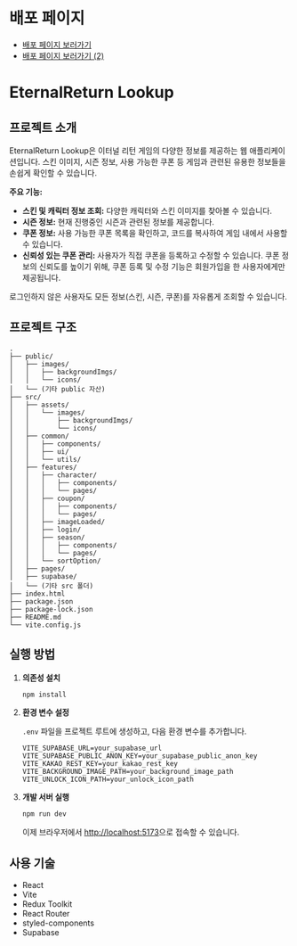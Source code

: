 # 배포 페이지

- [배포 페이지 보러가기](https://eternalreturn-lookup.pages.dev/)
- [배포 페이지 보러가기 (2)](https://eternalreturn-lookup.netlify.app/)

# EternalReturn Lookup

## 프로젝트 소개

EternalReturn Lookup은 이터널 리턴 게임의 다양한 정보를 제공하는 웹 애플리케이션입니다. 스킨 이미지, 시즌 정보, 사용 가능한 쿠폰 등 게임과 관련된 유용한 정보들을 손쉽게 확인할 수 있습니다.

**주요 기능:**

- **스킨 및 캐릭터 정보 조회:** 다양한 캐릭터와 스킨 이미지를 찾아볼 수 있습니다.
- **시즌 정보:** 현재 진행중인 시즌과 관련된 정보를 제공합니다.
- **쿠폰 정보:** 사용 가능한 쿠폰 목록을 확인하고, 코드를 복사하여 게임 내에서 사용할 수 있습니다.
- **신뢰성 있는 쿠폰 관리:** 사용자가 직접 쿠폰을 등록하고 수정할 수 있습니다. 쿠폰 정보의 신뢰도를 높이기 위해, 쿠폰 등록 및 수정 기능은 회원가입을 한 사용자에게만 제공됩니다.

로그인하지 않은 사용자도 모든 정보(스킨, 시즌, 쿠폰)를 자유롭게 조회할 수 있습니다.

## 프로젝트 구조

```
.
├── public/
│   ├── images/
│   │   ├── backgroundImgs/
│   │   └── icons/
│   └── (기타 public 자산)
├── src/
│   ├── assets/
│   │   └── images/
│   │       ├── backgroundImgs/
│   │       └── icons/
│   ├── common/
│   │   ├── components/
│   │   ├── ui/
│   │   └── utils/
│   ├── features/
│   │   ├── character/
│   │   │   ├── components/
│   │   │   └── pages/
│   │   ├── coupon/
│   │   │   ├── components/
│   │   │   └── pages/
│   │   ├── imageLoaded/
│   │   ├── login/
│   │   ├── season/
│   │   │   ├── components/
│   │   │   └── pages/
│   │   └── sortOption/
│   ├── pages/
│   ├── supabase/
│   └── (기타 src 폴더)
├── index.html
├── package.json
├── package-lock.json
├── README.md
└── vite.config.js
```

## 실행 방법

1. **의존성 설치**

   ```bash
   npm install
   ```

2. **환경 변수 설정**

   `.env` 파일을 프로젝트 루트에 생성하고, 다음 환경 변수를 추가합니다.

   ```
   VITE_SUPABASE_URL=your_supabase_url
   VITE_SUPABASE_PUBLIC_ANON_KEY=your_supabase_public_anon_key
   VITE_KAKAO_REST_KEY=your_kakao_rest_key
   VITE_BACKGROUND_IMAGE_PATH=your_background_image_path
   VITE_UNLOCK_ICON_PATH=your_unlock_icon_path
   ```

3. **개발 서버 실행**

   ```bash
   npm run dev
   ```

   이제 브라우저에서 [http://localhost:5173](http://localhost:5173)으로 접속할 수 있습니다.

## 사용 기술

- React
- Vite
- Redux Toolkit
- React Router
- styled-components
- Supabase
